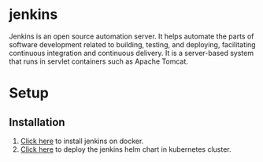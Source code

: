 # jenkins
Jenkins is an open source automation server. It helps automate the parts of software development related to building, testing, and deploying, facilitating continuous integration and continuous delivery. It is a server-based system that runs in servlet containers such as Apache Tomcat. 

# Setup
## Installation
1. [Click here](https://github.com/vinaykagithapu/dockerDepolyments/blob/main/jenkins/README.md) to install jenkins on docker.
2. [Click here](https://github.com/vinaykagithapu/kubernetesDeployments/tree/main/helm/jenkins) to deploy the jenkins helm chart in kubernetes cluster. 
